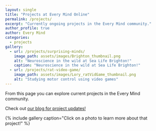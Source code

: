 ```yaml
---
layout: single
title: "Projects at Every Mind Online"
permalink: /projects/
excerpt: "Currently ongoing projects in the Every Mind community."
author_profile: true
author: Every Mind
categories:
  - projects
gallery:
  - url: /projects/surprising-minds/
    image_path: assets/images/Brighton_thumbnail.png
    alt: "Neuroscience in the wild at Sea Life Brighton!"
    caption: "Neuroscience in the wild at Sea Life Brighton!"
  - url: /projects/rat-video-game/
    image_path: assets/images/Lory_ratVidGame_thumbnail.png
    alt: "Studying motor control using video games"
---
```


From this page you can explore current projects in the Every Mind community. 

Check out [our blog for project updates!](/categories/)

{% include gallery caption="Click on a photo to learn more about that project!" %}
